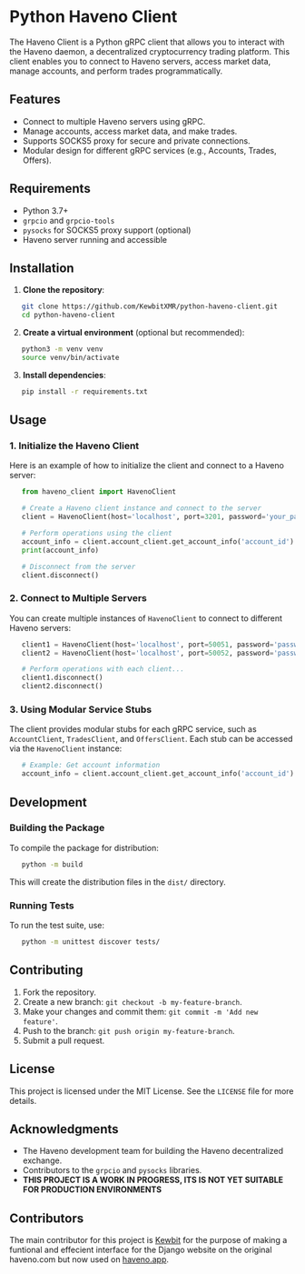 # Python Haveno Client

The Haveno Client is a Python gRPC client that allows you to interact with the Haveno daemon, a decentralized cryptocurrency trading platform. This client enables you to connect to Haveno servers, access market data, manage accounts, and perform trades programmatically.

## Features

- Connect to multiple Haveno servers using gRPC.
- Manage accounts, access market data, and make trades.
- Supports SOCKS5 proxy for secure and private connections.
- Modular design for different gRPC services (e.g., Accounts, Trades, Offers).

## Requirements

- Python 3.7+
- `grpcio` and `grpcio-tools`
- `pysocks` for SOCKS5 proxy support (optional)
- Haveno server running and accessible

## Installation

1. **Clone the repository**:

```bash
   git clone https://github.com/KewbitXMR/python-haveno-client.git
   cd python-haveno-client
```

2. **Create a virtual environment** (optional but recommended):

```bash
   python3 -m venv venv
   source venv/bin/activate
```

3. **Install dependencies**:

```bash
   pip install -r requirements.txt
```

## Usage

### 1. Initialize the Haveno Client

Here is an example of how to initialize the client and connect to a Haveno server:

```python
   from haveno_client import HavenoClient

   # Create a Haveno client instance and connect to the server
   client = HavenoClient(host='localhost', port=3201, password='your_password', use_socks5=True, socks5_host='127.0.0.1', socks5_port=9050)

   # Perform operations using the client
   account_info = client.account_client.get_account_info('account_id')
   print(account_info)

   # Disconnect from the server
   client.disconnect()
```

### 2. Connect to Multiple Servers

You can create multiple instances of `HavenoClient` to connect to different Haveno servers:

```python
   client1 = HavenoClient(host='localhost', port=50051, password='password1')
   client2 = HavenoClient(host='localhost', port=50052, password='password2', use_socks5=True)

   # Perform operations with each client...
   client1.disconnect()
   client2.disconnect()
```

### 3. Using Modular Service Stubs

The client provides modular stubs for each gRPC service, such as `AccountClient`, `TradesClient`, and `OffersClient`. Each stub can be accessed via the `HavenoClient` instance:

```python
   # Example: Get account information
   account_info = client.account_client.get_account_info('account_id')
```

## Development

### Building the Package

To compile the package for distribution:

```bash
   python -m build
```

This will create the distribution files in the `dist/` directory.

### Running Tests

To run the test suite, use:

```bash
   python -m unittest discover tests/
```

## Contributing

1. Fork the repository.
2. Create a new branch: `git checkout -b my-feature-branch`.
3. Make your changes and commit them: `git commit -m 'Add new feature'`.
4. Push to the branch: `git push origin my-feature-branch`.
5. Submit a pull request.

## License

This project is licensed under the MIT License. See the `LICENSE` file for more details.

## Acknowledgments

- The Haveno development team for building the Haveno decentralized exchange.
- Contributors to the `grpcio` and `pysocks` libraries.
- **THIS PROJECT IS A WORK IN PROGRESS, ITS IS NOT YET SUITABLE FOR PRODUCTION ENVIRONMENTS**

## Contributors
The main contributor for this project is [Kewbit](https://kewbit.org) for the purpose of making a funtional and effecient interface for the Django website on the original haveno.com but now used on [haveno.app](https://haveno.app).
